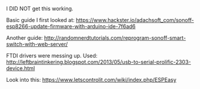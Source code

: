 I DID NOT get this working.


Basic guide I first looked at:
https://www.hackster.io/adachsoft_com/sonoff-esp8266-update-firmware-with-arduino-ide-7f6ad6

Another guide:
http://randomnerdtutorials.com/reprogram-sonoff-smart-switch-with-web-server/

FTDI drivers were messing up.  Used:
http://leftbraintinkering.blogspot.com/2013/05/usb-to-serial-prolific-2303-device.html

Look into this:
https://www.letscontrolit.com/wiki/index.php/ESPEasy

